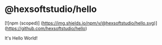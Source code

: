 # @hexsoftstudio/hello

[![npm (scoped)] (https://img.shields.io/npm/v/@hexsoftstudio/hello.svg)]
(https://github.com/hexsoftstudio/hello)

It's Hello World!
